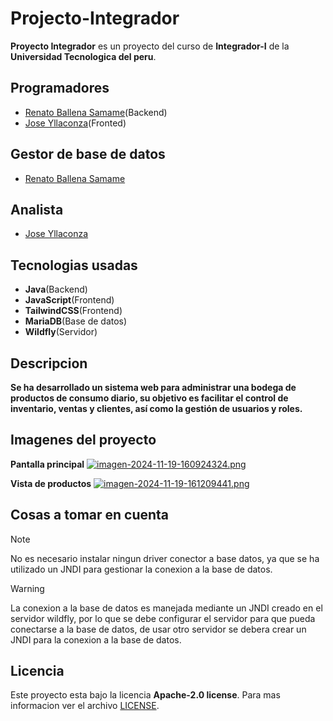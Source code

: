 # Projecto-Integrador

**Proyecto Integrador** es un proyecto del curso de **Integrador-I** de la **Universidad Tecnologica del peru**.

## Programadores
- [Renato Ballena Samame](https://github.com/RenatoBS24)(Backend)
- [Jose Yllaconza](https://github.com/JoseMa2001)(Fronted)

## Gestor de base de datos
- [Renato Ballena Samame](https://github.com/RenatoBS24)
  
## Analista
- [Jose Yllaconza](https://github.com/JoseMa2001)


## Tecnologias usadas
- **Java**(Backend)
- **JavaScript**(Frontend)
- **TailwindCSS**(Frontend)
- **MariaDB**(Base de datos)
- **Wildfly**(Servidor)

## Descripcion
**Se ha desarrollado un sistema web para administrar una bodega de productos de consumo diario, su objetivo es facilitar
el control de inventario, ventas y clientes, así como la gestión de usuarios y roles.**

## Imagenes del proyecto

**Pantalla principal**
[![imagen-2024-11-19-160924324.png](https://i.postimg.cc/Hn3qySgp/imagen-2024-11-19-160924324.png)](https://postimg.cc/ZvBskxng)

**Vista de productos**
[![imagen-2024-11-19-161209441.png](https://i.postimg.cc/JhJSq7LY/imagen-2024-11-19-161209441.png)](https://postimg.cc/R3SPCBqw)
## Cosas a tomar en cuenta

>[!NOTE]
> No es necesario instalar ningun driver conector a base datos, ya que se ha utilizado un JNDI para gestionar la conexion a la base de datos.

> [!WARNING]
> La conexion a la base de datos es manejada mediante un JNDI creado en el servidor wildfly, por lo que se debe configurar el servidor para que pueda conectarse a la base de datos, de usar otro servidor se debera
> crear un JNDI para la conexion a la base de datos.


## Licencia 
Este proyecto esta bajo la licencia **Apache-2.0 license**. Para mas informacion ver el archivo [LICENSE](https://github.com/RenatoBS24/Projecto-Integrador/blob/main/LICENSE).

